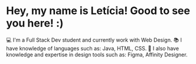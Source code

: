 # Hey, my name is Letícia! Good to see you here! :)

💻 I'm a Full Stack Dev student and currently work with Web Design.
📚 I have knowledge of languages ​​such as: Java, HTML, CSS.
🎨 I also have knowledge and expertise in design tools such as: Figma, Affinity Designer.
